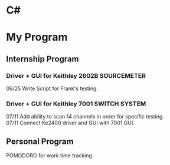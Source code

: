 # C#
# My Program

## Internship Program  
### Driver + GUI for Keithley 2602B SOURCEMETER
06/25 Write Script for Frank's testing.  

### Driver + GUI for Keithley 7001 SWITCH SYSTEM
07/11 Add ability to scan 14 channels in order for specific testing.   
07/11 Connect Ke2400 driver and GUI with 7001 GUI.
   
## Personal Program 
POMODORO for work time tracking
